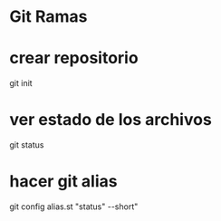 # Git Ramas

# crear repositorio 

git init

# ver estado de los archivos


git status

# hacer git alias

git config alias.st "status" --short"
